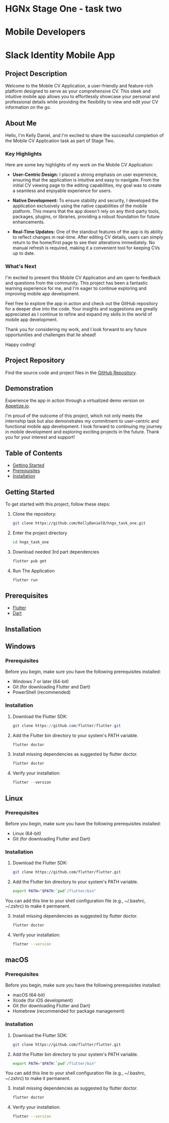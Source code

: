 # HGNx Stage One - task two
# Mobile Developers

# Slack Identity Mobile App

## Project Description
Welcome to the Mobile CV Application, a user-friendly and feature-rich platform designed to serve as your comprehensive CV. This sleek and intuitive mobile app allows you to effortlessly showcase your personal and professional details while providing the flexibility to view and edit your CV information on the go.

## About Me

Hello, I'm Kelly Daniel, and I'm excited to share the successful completion of the Mobile CV Application task as part of Stage Two.

### Key Highlights

Here are some key highlights of my work on the Mobile CV Application:

- **User-Centric Design:** I placed a strong emphasis on user experience, ensuring that the application is intuitive and easy to navigate. From the initial CV viewing page to the editing capabilities, my goal was to create a seamless and enjoyable experience for users.

- **Native Development:** To ensure stability and security, I developed the application exclusively using the native capabilities of the mobile platform. This means that the app doesn't rely on any third-party tools, packages, plugins, or libraries, providing a robust foundation for future enhancements.

- **Real-Time Updates:** One of the standout features of the app is its ability to reflect changes in real-time. After editing CV details, users can simply return to the home/first page to see their alterations immediately. No manual refresh is required, making it a convenient tool for keeping CVs up to date.

### What's Next

I'm excited to present this Mobile CV Application and am open to feedback and questions from the community. This project has been a fantastic learning experience for me, and I'm eager to continue exploring and improving mobile app development.

Feel free to explore the app in action and check out the GitHub repository for a deeper dive into the code. Your insights and suggestions are greatly appreciated as I continue to refine and expand my skills in the world of mobile app development.

Thank you for considering my work, and I look forward to any future opportunities and challenges that lie ahead!

Happy coding!

## Project Repository

Find the source code and project files in the [GitHub Repository](https://github.com/KellyDanielO/hngx_task_two).

## Demonstration

Experience the app in action through a virtualized demo version on [Appetize.io](https://appetize.io/app/k43u7vidh56vm43y4vpabzwjsy?device=pixel4&osVersion=11.0&scale=75).

I'm proud of the outcome of this project, which not only meets the internship task but also demonstrates my commitment to user-centric and functional mobile app development. I look forward to continuing my journey in mobile development and exploring exciting projects in the future. Thank you for your interest and support!

## Table of Contents

- [Getting Started](#getting-started)
- [Prerequisites](#prerequisites)
- [Installation](#installation)


## Getting Started

To get started with this project, follow these steps:

1. Clone the repository:

   ```bash
   git clone https://github.com/KellyDanielO/hngx_task_one.git

2. Enter the project directory
    ```bash
    cd hngx_task_one
3. Download needed 3rd part dependencies
    ```bash
    flutter pub get
4. Run The Application
    ```bash
    flutter run

## Prerequisites

- [Flutter](https://flutter.dev/) 
- [Dart](https://dart.dev/) 

## Installation


## Windows

### Prerequisites

Before you begin, make sure you have the following prerequisites installed:

- Windows 7 or later (64-bit)
- Git (for downloading Flutter and Dart)
- PowerShell (recommended)

### Installation

1. Download the Flutter SDK:

   ```powershell
   git clone https://github.com/flutter/flutter.git

2. Add the Flutter bin directory to your system's PATH variable.
    ```powershell
    flutter doctor
3. Install missing dependencies as suggested by flutter doctor.
    ```powershell
    flutter doctor
4. Verify your installation:
    ```powershell
    flutter --version

## Linux

### Prerequisites

Before you begin, make sure you have the following prerequisites installed:

- Linux (64-bit)
- Git (for downloading Flutter and Dart)

### Installation

1. Download the Flutter SDK:

   ```bash
   git clone https://github.com/flutter/flutter.git

2. Add the Flutter bin directory to your system's PATH variable.
    ```bash
    export PATH="$PATH:`pwd`/flutter/bin"
    
You can add this line to your shell configuration file (e.g., ~/.bashrc, ~/.zshrc) to make it permanent.

3. Install missing dependencies as suggested by flutter doctor.
    ```bash
    flutter doctor
4. Verify your installation:
    ```bash
    flutter --version

## macOS

### Prerequisites

Before you begin, make sure you have the following prerequisites installed:

- macOS (64-bit)
- Xcode (for iOS development)
- Git (for downloading Flutter and Dart)
- Homebrew (recommended for package management)

### Installation

1. Download the Flutter SDK:

   ```bash
   git clone https://github.com/flutter/flutter.git

2. Add the Flutter bin directory to your system's PATH variable.
    ```bash
    export PATH="$PATH:`pwd`/flutter/bin"

You can add this line to your shell configuration file (e.g., ~/.bashrc, ~/.zshrc) to make it permanent.

3. Install missing dependencies as suggested by flutter doctor.
    ```bash
    flutter doctor
4. Verify your installation:
    ```bash
    flutter --version